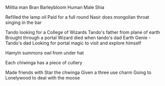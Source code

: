 
Militia man
Bran Barleybloom
Human Male
Shia



Refilled the lamp oil
Paid for a full round
Nasir does mongolian throat singing in the bar

Tando looking for a College of Wizards
Tando's father from plane of earth
Brought through a portal
Wizard died when tando's dad
Earth Genie - Tando's dad
Looking for portal magic to visit and explore himself

Hamyln summons owl from under hat

Each chiwinga has a piece of cutlery


Made friends with Star the chwinga
Given a three use charm
Going to Lonelywood to deal with the moose





